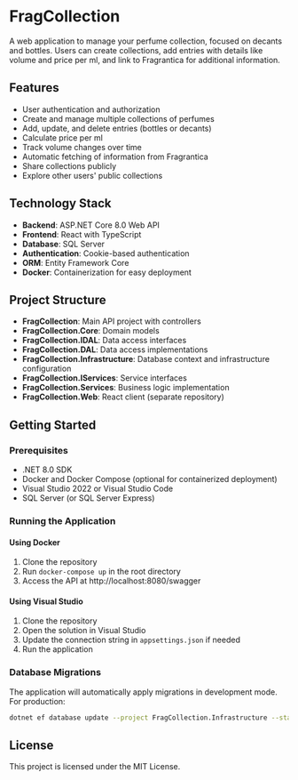 # FragCollection

A web application to manage your perfume collection, focused on decants and bottles. Users can create collections, add entries with details like volume and price per ml, and link to Fragrantica for additional information.

## Features

- User authentication and authorization
- Create and manage multiple collections of perfumes
- Add, update, and delete entries (bottles or decants)
- Calculate price per ml
- Track volume changes over time
- Automatic fetching of information from Fragrantica
- Share collections publicly
- Explore other users' public collections

## Technology Stack

- **Backend**: ASP.NET Core 8.0 Web API
- **Frontend**: React with TypeScript
- **Database**: SQL Server
- **Authentication**: Cookie-based authentication
- **ORM**: Entity Framework Core
- **Docker**: Containerization for easy deployment

## Project Structure

- **FragCollection**: Main API project with controllers
- **FragCollection.Core**: Domain models
- **FragCollection.IDAL**: Data access interfaces
- **FragCollection.DAL**: Data access implementations
- **FragCollection.Infrastructure**: Database context and infrastructure configuration
- **FragCollection.IServices**: Service interfaces
- **FragCollection.Services**: Business logic implementation
- **FragCollection.Web**: React client (separate repository)

## Getting Started

### Prerequisites

- .NET 8.0 SDK
- Docker and Docker Compose (optional for containerized deployment)
- Visual Studio 2022 or Visual Studio Code
- SQL Server (or SQL Server Express)

### Running the Application

#### Using Docker

1. Clone the repository
2. Run `docker-compose up` in the root directory
3. Access the API at http://localhost:8080/swagger

#### Using Visual Studio

1. Clone the repository
2. Open the solution in Visual Studio
3. Update the connection string in `appsettings.json` if needed
4. Run the application

### Database Migrations

The application will automatically apply migrations in development mode. For production:

```bash
dotnet ef database update --project FragCollection.Infrastructure --startup-project FragCollection
```

## License

This project is licensed under the MIT License.

